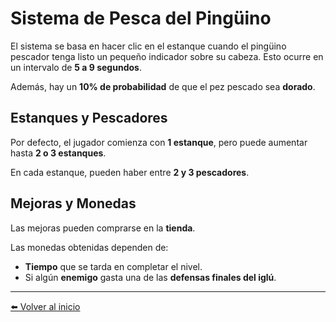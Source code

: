 # Sistema de Pesca del Pingüino  

El sistema se basa en hacer clic en el estanque cuando el pingüino pescador tenga listo un pequeño indicador sobre su cabeza. Esto ocurre en un intervalo de **5 a 9 segundos**.  

Además, hay un **10% de probabilidad** de que el pez pescado sea **dorado**.  

## Estanques y Pescadores  

Por defecto, el jugador comienza con **1 estanque**, pero puede aumentar hasta **2 o 3 estanques**.  

En cada estanque, pueden haber entre **2 y 3 pescadores**.  

## Mejoras y Monedas  

Las mejoras pueden comprarse en la **tienda**.  

Las monedas obtenidas dependen de:  
- **Tiempo** que se tarda en completar el nivel.  
- Si algún **enemigo** gasta una de las **defensas finales del iglú**.  

---

[⬅️ Volver al inicio](../README.md)
